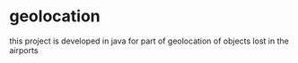 # geolocation
this project is developed in java for part of geolocation of objects lost in the airports
